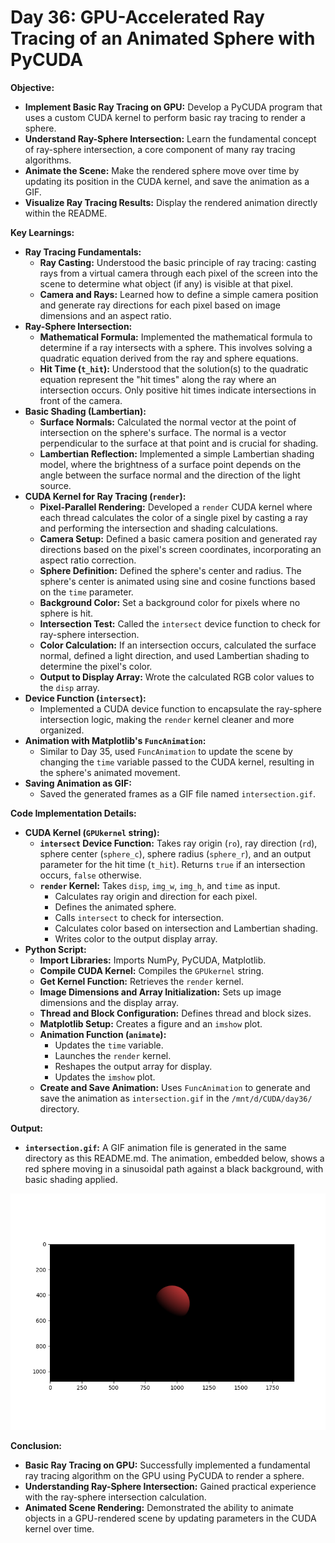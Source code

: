# Day 36: GPU-Accelerated Ray Tracing of an Animated Sphere with PyCUDA

**Objective:**
- **Implement Basic Ray Tracing on GPU:** Develop a PyCUDA program that uses a custom CUDA kernel to perform basic ray tracing to render a sphere.
- **Understand Ray-Sphere Intersection:** Learn the fundamental concept of ray-sphere intersection, a core component of many ray tracing algorithms.
- **Animate the Scene:** Make the rendered sphere move over time by updating its position in the CUDA kernel, and save the animation as a GIF.
- **Visualize Ray Tracing Results:** Display the rendered animation directly within the README.

**Key Learnings:**
- **Ray Tracing Fundamentals:**
    - **Ray Casting:** Understood the basic principle of ray tracing: casting rays from a virtual camera through each pixel of the screen into the scene to determine what object (if any) is visible at that pixel.
    - **Camera and Rays:** Learned how to define a simple camera position and generate ray directions for each pixel based on image dimensions and an aspect ratio.
- **Ray-Sphere Intersection:**
    - **Mathematical Formula:** Implemented the mathematical formula to determine if a ray intersects with a sphere. This involves solving a quadratic equation derived from the ray and sphere equations.
    - **Hit Time (`t_hit`):** Understood that the solution(s) to the quadratic equation represent the "hit times" along the ray where an intersection occurs. Only positive hit times indicate intersections in front of the camera.
- **Basic Shading (Lambertian):**
    - **Surface Normals:** Calculated the normal vector at the point of intersection on the sphere's surface. The normal is a vector perpendicular to the surface at that point and is crucial for shading.
    - **Lambertian Reflection:** Implemented a simple Lambertian shading model, where the brightness of a surface point depends on the angle between the surface normal and the direction of the light source.
- **CUDA Kernel for Ray Tracing (`render`):**
    - **Pixel-Parallel Rendering:** Developed a `render` CUDA kernel where each thread calculates the color of a single pixel by casting a ray and performing the intersection and shading calculations.
    - **Camera Setup:** Defined a basic camera position and generated ray directions based on the pixel's screen coordinates, incorporating an aspect ratio correction.
    - **Sphere Definition:** Defined the sphere's center and radius. The sphere's center is animated using sine and cosine functions based on the `time` parameter.
    - **Background Color:** Set a background color for pixels where no sphere is hit.
    - **Intersection Test:** Called the `intersect` device function to check for ray-sphere intersection.
    - **Color Calculation:** If an intersection occurs, calculated the surface normal, defined a light direction, and used Lambertian shading to determine the pixel's color.
    - **Output to Display Array:** Wrote the calculated RGB color values to the `disp` array.
- **Device Function (`intersect`):**
    - Implemented a CUDA device function to encapsulate the ray-sphere intersection logic, making the `render` kernel cleaner and more organized.
- **Animation with Matplotlib's `FuncAnimation`:**
    - Similar to Day 35, used `FuncAnimation` to update the scene by changing the `time` variable passed to the CUDA kernel, resulting in the sphere's animated movement.
- **Saving Animation as GIF:**
    - Saved the generated frames as a GIF file named `intersection.gif`.

**Code Implementation Details:**

- **CUDA Kernel (`GPUkernel` string):**
    - **`intersect` Device Function:** Takes ray origin (`ro`), ray direction (`rd`), sphere center (`sphere_c`), sphere radius (`sphere_r`), and an output parameter for the hit time (`t_hit`). Returns `true` if an intersection occurs, `false` otherwise.
    - **`render` Kernel:** Takes `disp`, `img_w`, `img_h`, and `time` as input.
        - Calculates ray origin and direction for each pixel.
        - Defines the animated sphere.
        - Calls `intersect` to check for intersection.
        - Calculates color based on intersection and Lambertian shading.
        - Writes color to the output display array.
- **Python Script:**
    - **Import Libraries:** Imports NumPy, PyCUDA, Matplotlib.
    - **Compile CUDA Kernel:** Compiles the `GPUkernel` string.
    - **Get Kernel Function:** Retrieves the `render` kernel.
    - **Image Dimensions and Array Initialization:** Sets up image dimensions and the display array.
    - **Thread and Block Configuration:** Defines thread and block sizes.
    - **Matplotlib Setup:** Creates a figure and an `imshow` plot.
    - **Animation Function (`animate`):**
        - Updates the `time` variable.
        - Launches the `render` kernel.
        - Reshapes the output array for display.
        - Updates the `imshow` plot.
    - **Create and Save Animation:** Uses `FuncAnimation` to generate and save the animation as `intersection.gif` in the `/mnt/d/CUDA/day36/` directory.

**Output:**
- **`intersection.gif`:** A GIF animation file is generated in the same directory as this README.md. The animation, embedded below, shows a red sphere moving in a sinusoidal path against a black background, with basic shading applied.

<img src="intersection.gif">

**Conclusion:**
- **Basic Ray Tracing on GPU:** Successfully implemented a fundamental ray tracing algorithm on the GPU using PyCUDA to render a sphere.
- **Understanding Ray-Sphere Intersection:** Gained practical experience with the ray-sphere intersection calculation.
- **Animated Scene Rendering:** Demonstrated the ability to animate objects in a GPU-rendered scene by updating parameters in the CUDA kernel over time.
